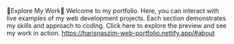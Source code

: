 🌟Explore My Work🌟
Welcome to my portfolio. Here, you can interact with live examples of my web development projects. Each section demonstrates my skills and approach to coding. Click here to explore the preview and see my work in action. https://harisnaszim-web-portfolio.netlify.app/#about
